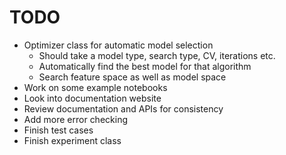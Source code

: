 # TODO

- Optimizer class for automatic model selection
    - Should take a model type, search type, CV, iterations etc.
    - Automatically find the best model for that algorithm
    - Search feature space as well as model space
- Work on some example notebooks
- Look into documentation website
- Review documentation and APIs for consistency
- Add more error checking
- Finish test cases
- Finish experiment class